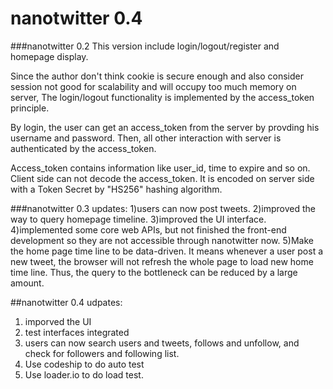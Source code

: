 # nanotwitter 0.4



###nanotwitter 0.2
This version include login/logout/register and homepage display.

Since the author don't think cookie is secure enough and also consider session not good for scalability and will occupy too much memory on server, The login/logout functionality is implemented by the access_token principle.

By login, the user can get an access_token from the server by provding his username and password.
Then, all other interaction with server is authenticated by the access_token.

Access_token contains information like user_id, time to expire and so on. Client side can not decode the access_token. It is encoded on server side with a Token Secret by  "HS256" hashing algorithm.

###nanotwitter 0.3
updates:
1)users can now post tweets. 
2)improved the way to query homepage timeline.
3)improved the UI interface.
4)implemented some core web APIs, but not finished the front-end development so they are not accessible through nanotwitter now.
5)Make the home page time line to be data-driven. It means whenever a user post a new tweet, the browser will not refresh the whole page to load new home time line. Thus, the query to the bottleneck can be reduced by a large amount.


##nanotwitter 0.4
udpates:
1) imporved the UI 
2) test interfaces integrated
3) users can now search users and tweets, follows and unfollow, and check for followers and following list.
4) Use codeship to do auto test
5) Use loader.io to do load test.